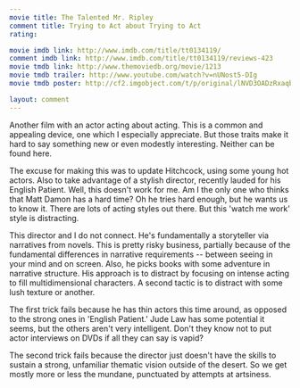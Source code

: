 ```yaml
---
movie title: The Talented Mr. Ripley
comment title: Trying to Act about Trying to Act
rating: 

movie imdb link: http://www.imdb.com/title/tt0134119/
comment imdb link: http://www.imdb.com/title/tt0134119/reviews-423
movie tmdb link: http://www.themoviedb.org/movie/1213
movie tmdb trailer: http://www.youtube.com/watch?v=nUNost5-DIg
movie tmdb poster: http://cf2.imgobject.com/t/p/original/lNVD3OADzRxaqbnN1ThdgB0Fuoe.jpg

layout: comment
---
```


Another film with an actor acting about acting. This is a common and appealing device, one which I especially appreciate. But those traits make it hard to say something new or even modestly interesting. Neither can be found here.

The excuse for making this was to update Hitchcock, using some young hot actors. Also to take advantage of a stylish director, recently lauded for his English Patient. Well, this doesn't work for me. Am I the only one who thinks that Matt Damon has a hard time? Oh he tries hard enough, but he wants us to know it. There are lots of acting styles out there. But this 'watch me work' style is distracting.

This director and I do not connect. He's fundamentally a storyteller via narratives from novels. This is pretty risky business, partially because of the fundamental differences in narrative requirements --  between seeing in your mind and on screen. Also, he picks books with some adventure in narrative structure. His approach is to distract by focusing on intense acting to fill multidimensional characters. A second tactic is to distract with some lush texture or another.

The first trick fails because he has thin actors this time around, as opposed to the strong ones in 'English Patient.' Jude Law has some potential it seems, but the others aren't very intelligent. Don't they know not to put actor interviews on DVDs if all they can say is vapid?

The second trick fails because the director just doesn't have the skills to sustain a strong, unfamiliar thematic vision outside of the desert. So we get mostly more or less the mundane, punctuated by attempts at artsiness.